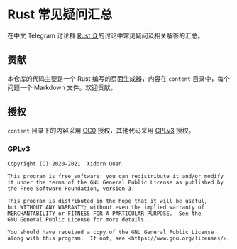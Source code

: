# Rust 常见疑问汇总

在中文 Telegram 讨论群 [Rust 众][telegram]的讨论中常见疑问及相关解答的汇总。

## 贡献

本仓库的代码主要是一个 Rust 编写的页面生成器，内容在 `content` 目录中，每个问题一个 Markdown 文件。欢迎贡献。

## 授权

`content` 目录下的内容采用 [CC0] 授权，其他代码采用 [GPLv3] 授权。

### GPLv3

    Copyright (C) 2020-2021  Xidorn Quan

    This program is free software: you can redistribute it and/or modify
    it under the terms of the GNU General Public License as published by
    the Free Software Foundation, version 3.

    This program is distributed in the hope that it will be useful,
    but WITHOUT ANY WARRANTY; without even the implied warranty of
    MERCHANTABILITY or FITNESS FOR A PARTICULAR PURPOSE.  See the
    GNU General Public License for more details.

    You should have received a copy of the GNU General Public License
    along with this program.  If not, see <https://www.gnu.org/licenses/>.


[telegram]: https://t.me/rust_zh
[CC0]: https://creativecommons.org/publicdomain/zero/1.0/deed.zh
[GPLv3]: https://www.gnu.org/licenses/gpl-3.0.zh-cn.html
